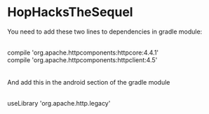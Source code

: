 # HopHacksTheSequel

You need to add these two lines to dependencies in gradle module:<br/><br/>

compile 'org.apache.httpcomponents:httpcore:4.4.1'<br/>
compile 'org.apache.httpcomponents:httpclient:4.5'<br/>
<br/><br/>
And add this in the android section of the gradle module<br/><br/>

useLibrary 'org.apache.http.legacy'
